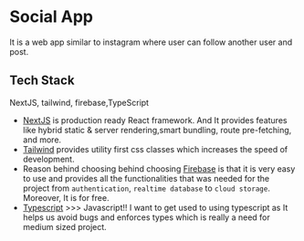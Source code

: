 # Social App

It is a web app similar to instagram where user can follow another user and post.

## Tech Stack

NextJS, tailwind, firebase,TypeScript

- [NextJS](https://nextjs.org) is production ready React framework. And It provides features like hybrid static & server rendering,smart bundling, route pre-fetching, and more.
- [Tailwind](https://tailwindcss.com) provides utility first css classes which increases the speed of development.
- Reason behind choosing behind choosing [Firebase](https://firebase.google.com) is that it is very easy to use and provides all the functionalities that was needed for the project from `authentication`, `realtime database` to `cloud storage`. Moreover, It is for free.
- [Typescript](https://www.typescriptlang.org) >>> Javascript!! I want to get used to using typescript as It helps us avoid bugs and enforces types which is really a need for medium sized project.
